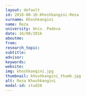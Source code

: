 ```yaml
---
layout: default 
id: 2016-08-16-Khoshkangini-Reza
surname: Khoshkangini
name: Reza
university: Univ. Padova
date: 16/08/2016
aboutme: 
from: 
research_topic: 
subtitle: 
advisor: 
keywords: 
website: 
img: khoshkangini.jpg
thumbnail: khoshkangini_thumb.jpg
alt: Reza Khoshkangini
modal-id: stud28
---
```

